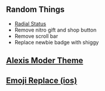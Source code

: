 ## Random Things
- [Radial Status](https://github.com/DiscordStyles/RadialStatus)
- Remove nitro gift and shop button
- Remove scroll bar
- Replace newbie badge with shiggy
## [Alexis Moder Theme](https://discord.gg/UCjfmS9mN5)
## [Emoji Replace (ios)]([https://discord.gg/UCjfmS9mN5](https://github.com/mwittrien/BetterDiscordAddons/tree/master/Themes/EmojiReplace))
